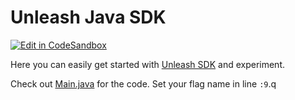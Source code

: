 # Unleash Java SDK

[![Edit in CodeSandbox](https://codesandbox.io/static/img/play-codesandbox.svg)](https://codesandbox.io/s/github/Unleash/unleash-sdk-examples/tree/main/Java)

Here you can easily get started with [Unleash SDK](https://github.com/Unleash/unleash-client-java) and experiment.

Check out [Main.java](./src/java/Main.java) for the code. Set your flag name in line `:9`.q
